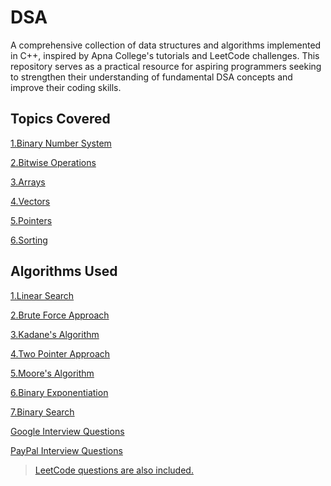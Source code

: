# DSA

A comprehensive collection of data structures and algorithms implemented in C++, inspired by Apna College's tutorials and LeetCode challenges. This repository serves as a practical resource for aspiring programmers seeking to strengthen their understanding of fundamental DSA concepts and improve their coding skills.

## Topics Covered

[1.Binary Number System](./BinaryNumberSystem)

[2.Bitwise Operations](./BitwiseOpeartions)

[3.Arrays](./Arrays)

[4.Vectors](./vectors)

[5.Pointers](./Pointers)

[6.Sorting](./Sorting)

## Algorithms Used

[1.Linear Search](./vectors/linearSearch.cpp)

[2.Brute Force Approach](./vectors/mostWater.cpp)

[3.Kadane's Algorithm](./leetCode/MaximumSubArray.cpp)

[4.Two Pointer Approach](./vectors/PairSum.cpp)

[5.Moore's Algorithm](./vectors/majorityElement.cpp)

[6.Binary Exponentiation](./leetCode/BinaryExponentiation.cpp)

[7.Binary Search]()

[Google Interview Questions](./Google)

[PayPal Interview Questions](./PayPal)

> [LeetCode questions are also included.](./leetCode)
